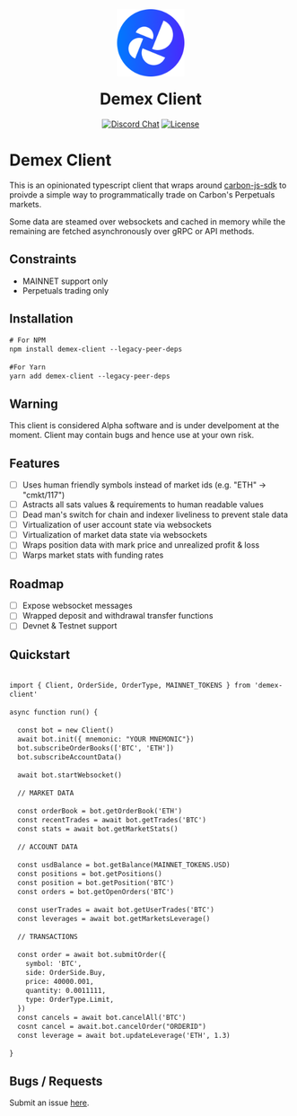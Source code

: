 <div align="center">
  <img height="120x" src="https://raw.githubusercontent.com/Switcheo/token-icons/main/demex/demex_color.png" />

  <h1 style="margin-top:20px;">Demex Client</h1>

  <p>
    <a href="https://discord.com/channels/738816874720133172/763588653116555294"><img alt="Discord Chat" src="https://img.shields.io/discord/738816874720133172?color=3e35ff" /></a>
    <a href="https://opensource.org/licenses/Apache-2.0"><img alt="License" src="https://img.shields.io/badge/License-Apache_2.0-3e35ff" /></a>
  </p>
</div>

# Demex Client

This is an opinionated typescript client that wraps around [carbon-js-sdk](https://github.com/Switcheo/carbon-js-sdk) to proivde a simple way to programmatically trade on Carbon's Perpetuals markets.

Some data are steamed over websockets and cached in memory while the remaining are fetched asynchronously over gRPC or API methods.

## Constraints

- MAINNET support only
- Perpetuals trading only

## Installation

```
# For NPM
npm install demex-client --legacy-peer-deps

#For Yarn
yarn add demex-client --legacy-peer-deps
```

## Warning

This client is considered Alpha software and is under develpoment at the moment. Client may contain bugs and hence use at your own risk.

## Features

- [ ] Uses human friendly symbols instead of market ids (e.g. "ETH" -> "cmkt/117")
- [ ] Astracts all sats values & requirements to human readable values
- [ ] Dead man's switch for chain and indexer liveliness to prevent stale data
- [ ] Virtualization of user account state via websockets
- [ ] Virtualization of market data state via websockets
- [ ] Wraps position data with mark price and unrealized profit & loss
- [ ] Warps market stats with funding rates

## Roadmap

- [ ] Expose websocket messages
- [ ] Wrapped deposit and withdrawal transfer functions
- [ ] Devnet & Testnet support

## Quickstart

```

import { Client, OrderSide, OrderType, MAINNET_TOKENS } from 'demex-client'

async function run() {

  const bot = new Client()
  await bot.init({ mnemonic: "YOUR MNEMONIC"})
  bot.subscribeOrderBooks(['BTC', 'ETH'])
  bot.subscribeAccountData()

  await bot.startWebsocket()

  // MARKET DATA

  const orderBook = bot.getOrderBook('ETH')
  const recentTrades = await bot.getTrades('BTC')
  const stats = await bot.getMarketStats()

  // ACCOUNT DATA

  const usdBalance = bot.getBalance(MAINNET_TOKENS.USD)
  const positions = bot.getPositions()
  const position = bot.getPosition('BTC')
  const orders = bot.getOpenOrders('BTC')

  const userTrades = await bot.getUserTrades('BTC')
  const leverages = await bot.getMarketsLeverage()

  // TRANSACTIONS

  const order = await bot.submitOrder({
    symbol: 'BTC',
    side: OrderSide.Buy,
    price: 40000.001,
    quantity: 0.0011111,
    type: OrderType.Limit,
  })
  const cancels = await bot.cancelAll('BTC')
  cosnt cancel = await.bot.cancelOrder("ORDERID")
  const leverage = await bot.updateLeverage('ETH', 1.3)

}

```

## Bugs / Requests

Submit an issue [here](https://github.com/Switcheo/demex-client/issues).
